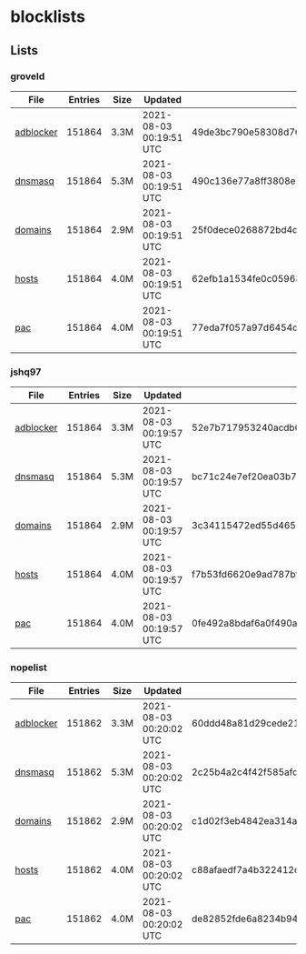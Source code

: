 # blocklists

## Lists

### groveld

|File|Entries|Size|Updated|Hash|
|-|-|-|-|-|
|[adblocker](https://raw.githubusercontent.com/groveld/blocklists/lists/groveld/adblocker.txt)|151864|3.3M|2021-08-03 00:19:51 UTC|49de3bc790e58308d76039878b885f33cfde2d767c486a7e50e961fec9453b39|
|[dnsmasq](https://raw.githubusercontent.com/groveld/blocklists/lists/groveld/dnsmasq.txt)|151864|5.3M|2021-08-03 00:19:51 UTC|490c136e77a8ff3808e2cc78fdeab84c82b1edb76a7c1fd24a2c93ec7f3723b3|
|[domains](https://raw.githubusercontent.com/groveld/blocklists/lists/groveld/domains.txt)|151864|2.9M|2021-08-03 00:19:51 UTC|25f0dece0268872bd4d6656406f237f754ca54fdb290f4c50c053ca950e0349d|
|[hosts](https://raw.githubusercontent.com/groveld/blocklists/lists/groveld/hosts.txt)|151864|4.0M|2021-08-03 00:19:51 UTC|62efb1a1534fe0c05968ca65d8ca2c0b7dc35f027ba8c577fd849eeb067b2e2c|
|[pac](https://raw.githubusercontent.com/groveld/blocklists/lists/groveld/pac.txt)|151864|4.0M|2021-08-03 00:19:51 UTC|77eda7f057a97d6454c220d8deb7aeb747efba3ebe9280c332b64db61647ff1d|

### jshq97

|File|Entries|Size|Updated|Hash|
|-|-|-|-|-|
|[adblocker](https://raw.githubusercontent.com/groveld/blocklists/lists/jshq97/adblocker.txt)|151864|3.3M|2021-08-03 00:19:57 UTC|52e7b717953240acdb682f67b5c0ff98a87aa22ee9f32ee7777ee98ae3837dbe|
|[dnsmasq](https://raw.githubusercontent.com/groveld/blocklists/lists/jshq97/dnsmasq.txt)|151864|5.3M|2021-08-03 00:19:57 UTC|bc71c24e7ef20ea03b76337d5d2834ab0e855c2f05b2f14cc5df5922f9d0a7e1|
|[domains](https://raw.githubusercontent.com/groveld/blocklists/lists/jshq97/domains.txt)|151864|2.9M|2021-08-03 00:19:57 UTC|3c34115472ed55d465707e7b5d7e4d788c2574d0060e82dc9a2e55fd5633cac4|
|[hosts](https://raw.githubusercontent.com/groveld/blocklists/lists/jshq97/hosts.txt)|151864|4.0M|2021-08-03 00:19:57 UTC|f7b53fd6620e9ad787bff3bced0cc7227a343ac349c8367867188cd86df1c115|
|[pac](https://raw.githubusercontent.com/groveld/blocklists/lists/jshq97/pac.txt)|151864|4.0M|2021-08-03 00:19:57 UTC|0fe492a8bdaf6a0f490a63f39fa5c6c0eeaa0ee899dc2dde74a5d2eb01760e20|

### nopelist

|File|Entries|Size|Updated|Hash|
|-|-|-|-|-|
|[adblocker](https://raw.githubusercontent.com/groveld/blocklists/lists/nopelist/adblocker.txt)|151862|3.3M|2021-08-03 00:20:02 UTC|60ddd48a81d29cede219105ca7e1cb4d2fee458ce703c217ef06410ec50cdfe0|
|[dnsmasq](https://raw.githubusercontent.com/groveld/blocklists/lists/nopelist/dnsmasq.txt)|151862|5.3M|2021-08-03 00:20:02 UTC|2c25b4a2c4f42f585afdd9e2f78894ef6c4282222b72ca5ab8429c27dd7d58d8|
|[domains](https://raw.githubusercontent.com/groveld/blocklists/lists/nopelist/domains.txt)|151862|2.9M|2021-08-03 00:20:02 UTC|c1d02f3eb4842ea314a2b146d660bbaf6c8709d7c8b6eba382761095ab958d90|
|[hosts](https://raw.githubusercontent.com/groveld/blocklists/lists/nopelist/hosts.txt)|151862|4.0M|2021-08-03 00:20:02 UTC|c88afaedf7a4b322412c60f17bbcb7afa1ba6fc56bb2f3bfede15c0d39817f39|
|[pac](https://raw.githubusercontent.com/groveld/blocklists/lists/nopelist/pac.txt)|151862|4.0M|2021-08-03 00:20:02 UTC|de82852fde6a8234b944b01308339ab1c64ec0e14d59ae484b9b14ae320613a4|
